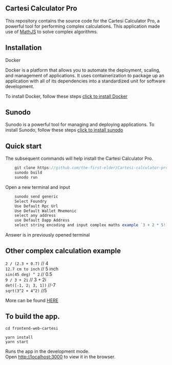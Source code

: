 ## Cartesi Calculator Pro

This repository contains the source code for the Cartesi Calculator Pro, a powerful tool for performing complex calculations. This application made use of [MathJS](https://mathjs.org/docs/getting_started.html) to solve complex algorithms.

## Installation

Docker

Docker is a platform that allows you to automate the deployment, scaling, and management of applications. It uses containerization to package up an application with all of its dependencies into a standardized unit for software development.

To install Docker, follow these steps [click to install Docker](https://docs.docker.com/get-docker/)

## Sunodo

Sunodo is a powerful tool for managing and deploying applications. To install Sunodo, follow these steps [click to install sunodo](https://docs.sunodo.io/guide/introduction/installing)

## Quick start

The subsequent commands will help install the Cartesi Calculator Pro.

```javascript
    git clone https://github.com/the-first-elder/Cartesi-calculator-pro-with-sunodo.git
    sunodo build
    sunodo run
```

Open a new terminal and input

```javascript
    sunodo send generic
    Select Foundry
    Use Default Rpc Url
    Use Default Wallet Mnemonic
    select any address
    use Default Dapp Address
    select string encoding and input complex maths example `3 + 2 * 5!` and boom!
```

Answer is in previously opened terminal

## Other complex calculation example

`2 / (2.3 + 0.7)` // 4 </br>
`12.7 cm to inch` // 5 inch </br>
`sin(45 deg) ^ 2` // 0.5 </br>
`9 / 3 + 2i` // 3 + 2i </br>
`det([-1, 2; 3, 1])` //-7 </br>
`sqrt(3^2 + 4^2)` //5

More can be found [HERE](https://mathjs.org/examples/index.html)

## To build the app.

`cd frontend-web-cartesi`

```shell
yarn install
yarn start
```

Runs the app in the development mode.\
Open [http://localhost:3000](http://localhost:3000) to view it in the browser.



